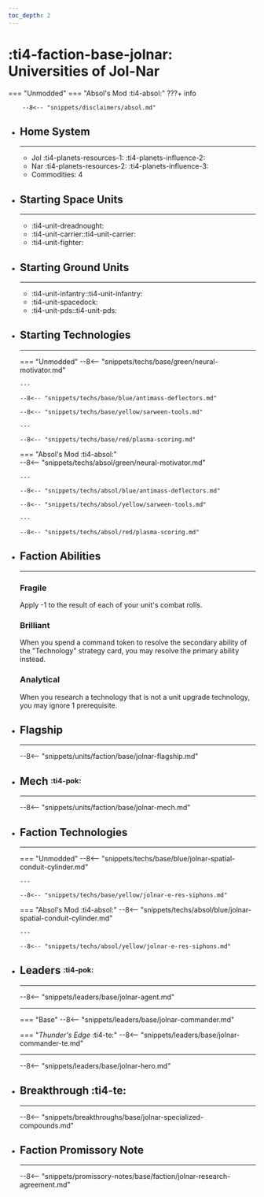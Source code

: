 ```yaml
---
toc_depth: 2
---
```


# :ti4-faction-base-jolnar: Universities of Jol-Nar
=== "Unmodded"
=== "Absol's Mod :ti4-absol:" 
    ???+ info

        --8<-- "snippets/disclaimers/absol.md"

<div class="grid cards" markdown>

-   ## __Home System__

    ---

    * Jol :ti4-planets-resources-1: :ti4-planets-influence-2:
    * Nar :ti4-planets-resources-2: :ti4-planets-influence-3:
    * Commodities: 4

</div>

<div class="grid cards" markdown>

-   ## __Starting Space Units__

    ---

    * :ti4-unit-dreadnought:
    * :ti4-unit-carrier::ti4-unit-carrier:
    * :ti4-unit-fighter:

-   ## __Starting Ground Units__

    ---

    * :ti4-unit-infantry::ti4-unit-infantry:
    * :ti4-unit-spacedock:
    * :ti4-unit-pds::ti4-unit-pds:

-   ## __Starting Technologies__

    ---
    === "Unmodded"
        --8<-- "snippets/techs/base/green/neural-motivator.md"

        ---

        --8<-- "snippets/techs/base/blue/antimass-deflectors.md"

        --8<-- "snippets/techs/base/yellow/sarween-tools.md"

        ---

        --8<-- "snippets/techs/base/red/plasma-scoring.md"

    === "Absol's Mod :ti4-absol:"  
        --8<-- "snippets/techs/absol/green/neural-motivator.md"

        ---

        --8<-- "snippets/techs/absol/blue/antimass-deflectors.md"

        --8<-- "snippets/techs/absol/yellow/sarween-tools.md"

        ---

        --8<-- "snippets/techs/absol/red/plasma-scoring.md"

-   ## __Faction Abilities__

    ---
    ### **Fragile**
    
    Apply -1 to the result of each of your unit's combat rolls.

    ### **Brilliant**

    When you spend a command token to resolve the secondary ability of the "Technology" strategy card, you may resolve the primary ability instead.

    ### **Analytical**

    When you research a technology that is not a unit upgrade technology, you may ignore 1 prerequisite.

-   ## __Flagship__

    ---
    --8<-- "snippets/units/faction/base/jolnar-flagship.md"

-   ## __Mech__ <sup><sub>:ti4-pok:</sub></sup>

    ---
    --8<-- "snippets/units/faction/base/jolnar-mech.md"

</div>

<div class="grid cards" markdown>

-   ## __Faction Technologies__

    ---
    === "Unmodded"
        --8<-- "snippets/techs/base/blue/jolnar-spatial-conduit-cylinder.md"

        ---

        --8<-- "snippets/techs/base/yellow/jolnar-e-res-siphons.md"

    === "Absol's Mod :ti4-absol:"
        --8<-- "snippets/techs/absol/blue/jolnar-spatial-conduit-cylinder.md"

        ---

        --8<-- "snippets/techs/absol/yellow/jolnar-e-res-siphons.md"

-   ## __Leaders__ <sup><sub>:ti4-pok:</sub></sup>

    ---
    
    --8<-- "snippets/leaders/base/jolnar-agent.md"

    ---

    === "Base"
        --8<-- "snippets/leaders/base/jolnar-commander.md"

    === "_Thunder's Edge_ :ti4-te:"
        --8<-- "snippets/leaders/base/jolnar-commander-te.md"

    ---

    --8<-- "snippets/leaders/base/jolnar-hero.md"

- ## __Breakthrough__ :ti4-te:

    ---
    --8<-- "snippets/breakthroughs/base/jolnar-specialized-compounds.md"

-   ## __Faction Promissory Note__

    ---
    --8<-- "snippets/promissory-notes/base/faction/jolnar-research-agreement.md"

</div>